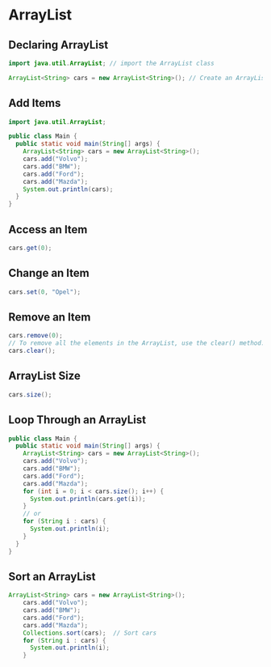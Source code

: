 # ArrayList

## Declaring ArrayList

```java
import java.util.ArrayList; // import the ArrayList class

ArrayList<String> cars = new ArrayList<String>(); // Create an ArrayList object
```

## Add Items

```java
import java.util.ArrayList;

public class Main {
  public static void main(String[] args) {
    ArrayList<String> cars = new ArrayList<String>();
    cars.add("Volvo");
    cars.add("BMW");
    cars.add("Ford");
    cars.add("Mazda");
    System.out.println(cars);
  }
}
```

## Access an Item

```java
cars.get(0);
```

## Change an Item

```java
cars.set(0, "Opel");
```

## Remove an Item

```java
cars.remove(0);
// To remove all the elements in the ArrayList, use the clear() method:
cars.clear();
```

## ArrayList Size

```java
cars.size();
```

## Loop Through an ArrayList

```java
public class Main {
  public static void main(String[] args) {
    ArrayList<String> cars = new ArrayList<String>();
    cars.add("Volvo");
    cars.add("BMW");
    cars.add("Ford");
    cars.add("Mazda");
    for (int i = 0; i < cars.size(); i++) {
      System.out.println(cars.get(i));
    }
    // or
    for (String i : cars) {
      System.out.println(i);
    }
  }
}
```

## Sort an ArrayList

```java
ArrayList<String> cars = new ArrayList<String>();
    cars.add("Volvo");
    cars.add("BMW");
    cars.add("Ford");
    cars.add("Mazda");
    Collections.sort(cars);  // Sort cars
    for (String i : cars) {
      System.out.println(i);
    }
```
